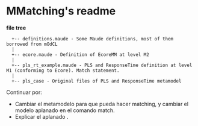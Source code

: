 
# MMatching's readme

**file tree**
```
  +-- definitions.maude - Some Maude definitions, most of them borrowed from mOdCL
  |
  +-- ecore.maude - Definition of EcoreMM at level M2
  |
  +-- pls_rt_example.maude - PLS and ResponseTime definition at level M1 (conforming to Ecore). Match statement.
  |
  +-- pls_case - Original files of PLS and ResponseTime metamodel
```


Continuar por:
 - Cambiar el metamodelo para que pueda hacer matching, y cambiar el modelo aplanado en el comando match.
 - Explicar el aplanado .